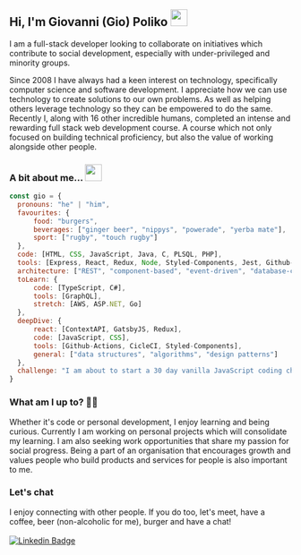 ## Hi, I'm Giovanni (Gio) Poliko <img src="https://media.giphy.com/media/hvRJCLFzcasrR4ia7z/giphy.gif" width="30px" />

I am a full-stack developer looking to collaborate on initiatives which contribute to social development, especially with under-privileged and minority groups.

Since 2008 I have always had a keen interest on technology, specifically computer science and software development. I appreciate how we can use technology to create solutions to our own problems. As well as helping others leverage technology so they can be empowered to do the same. Recently I, along with 16 other incredible humans, completed an intense and rewarding full stack web development course. A course which not only focused on building technical proficiency, but also the value of working alongside other people.

### A bit about me... <img src="https://media.giphy.com/media/fZ91xzFtKWmoJSD4TK/giphy.gif" height="30px" />
```javascript
const gio = {
  pronouns: "he" | "him",
  favourites: {
      food: "burgers",
      beverages: ["ginger beer", "nippys", "powerade", "yerba mate"],
      sport: ["rugby", "touch rugby"]
  },
  code: [HTML, CSS, JavaScript, Java, C, PLSQL, PHP],
  tools: [Express, React, Redux, Node, Styled-Components, Jest, Github-Actions, MySQL, PostgreSQL, CircleCI, Gitpod],
  architecture: ["REST", "component-based", "event-driven", "database-centric", "blockchain"],
  toLearn: {
      code: [TypeScript, C#],
      tools: [GraphQL],
      stretch: [AWS, ASP.NET, Go]
  },
  deepDive: {
      react: [ContextAPI, GatsbyJS, Redux],
      code: [JavaScript, CSS],
      tools: [Github-Actions, CicleCI, Styled-Components],
      general: ["data structures", "algorithms", "design patterns"]
  },
  challenge: "I am about to start a 30 day vanilla JavaScript coding challenge"
}
```

### What am I up to? 👨‍💻
Whether it's code or personal development, I enjoy learning and being curious. Currently I am working on personal projects which will consolidate my learning. I am also seeking work opportunities that share my passion for social progress. Being a part of an organisation that encourages growth and values people who build products and services for people is also important to me.

### Let's chat
I enjoy connecting with other people. If you do too, let's meet, have a coffee, beer (non-alcoholic for me), burger and have a chat!
<br/><br/>
[![Linkedin Badge](https://img.shields.io/badge/-LinkedIn-blue?style=flat-square&logo=Linkedin&logoColor=white&link=https://www.linkedin.com/in/giovannipoliko/)](https://www.linkedin.com/in/giovannipoliko/)
